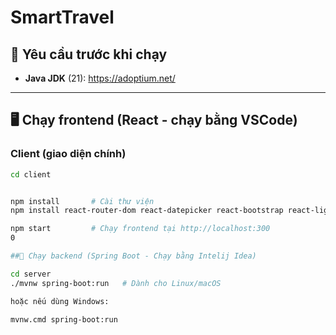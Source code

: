 # SmartTravel

## 🚀 Yêu cầu trước khi chạy

- **Java JDK** (21): https://adoptium.net/

---

## 🖥️ Chạy frontend (React - chạy bằng VSCode)

### Client (giao diện chính)

```bash
cd client


npm install       # Cài thư viện
npm install react-router-dom react-datepicker react-bootstrap react-lightbox-gallery react-paginate react-slick slick-carousel react-image-gallery bootstrap --legacy-peer-deps #Cài đặt các thư viện cần thiết

npm start         # Chạy frontend tại http://localhost:300
0

##🧰 Chạy backend (Spring Boot - Chạy bằng Intelij Idea)

cd server
./mvnw spring-boot:run   # Dành cho Linux/macOS

hoặc nếu dùng Windows:

mvnw.cmd spring-boot:run
